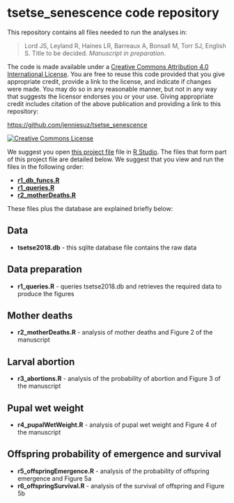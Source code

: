 # <span xmlns:dct="http://purl.org/dc/terms/" property="dct:title">tsetse_senescence code repository</span>

This repository contains all files needed to run the analyses in:

> <span xmlns:cc="http://creativecommons.org/ns#" property="cc:attributionName">Lord JS, Leyland R, Haines LR, Barreaux A, Bonsall M, Torr SJ, English S. Title to be decided. *Manuscript in preparation*.

The code is made available under a <a rel="license" href="http://creativecommons.org/licenses/by/4.0/">Creative Commons Attribution 4.0 International License</a>. You are free to reuse this code provided that you give appropriate credit, provide a link to the license, and indicate if changes were made. You may do so in any reasonable manner, but not in any way that suggests the licensor endorses you or your use. Giving appropriate credit includes citation of the above publication and providing a link to this repository:

<a xmlns:dct="http://purl.org/dc/terms/" href="https://github.com/jenniesuz/tsetse_senescence" rel="dct:source">https://github.com/jenniesuz/tsetse_senescence</a>

<a rel="license" href="http://creativecommons.org/licenses/by/4.0/"><img alt="Creative Commons License" style="border-width:0" src="https://i.creativecommons.org/l/by/4.0/88x31.png" /></a><br />

We suggest you open [this project file](tsetse_senescence.Rproj) file in [R Studio](rstudio.org). The files that form part of this project file are detailed below. We suggest that you view and run the files in the following order:
- [**r1_db_funcs.R**](r1_db_funcs.R)
- [**r1_queries.R**](r1_queries.R) 
- [**r2_motherDeaths.R**](r2_motherDeaths.R)


These files plus the database are explained briefly below:

## Data
- **tsetse2018.db** - this sqlite database file contains the raw data

## Data preparation
- **r1_queries.R** - queries tsetse2018.db and retrieves the required data to produce the figures

## Mother deaths
- **r2_motherDeaths.R** - analysis of mother deaths and Figure 2 of the manuscript

## Larval abortion
- **r3_abortions.R** - analysis of the probability of abortion and Figure 3 of the manuscript

## Pupal wet weight
- **r4_pupalWetWeight.R** - analysis of pupal wet weight and Figure 4 of the manuscript

## Offspring probability of emergence and survival
- **r5_offspringEmergence.R** - analysis of the probability of offspring emergence and Figure 5a
- **r6_offspringSurvival.R** - analysis of the survival of offspring and Figure 5b
